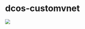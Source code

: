 # dcos-customvnet
<a href="https://portal.azure.com/#create/Microsoft.Template/uri/https%3A%2F%2Fraw.githubusercontent.com%2Fdigeler%2Flinuxexvmss%2Fmaster%2FLinuxVirtualMachineScaleSet.json" target="_blank">
    <img src="http://azuredeploy.net/deploybutton.png"/>
</a>

